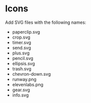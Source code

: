 # Icons

Add SVG files with the following names:
- paperclip.svg
- crop.svg
- timer.svg
- send.svg
- plus.svg
- pencil.svg
- ellipsis.svg
- trash.svg
- chevron-down.svg
- runway.png
- elevenlabs.png
- gear.svg
- info.svg